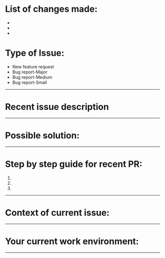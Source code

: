 # List of changes made:

-
-
-

# Type of Issue:

-   New feature request
-   Bug report-Major
-   Bug report-Medium
-   Bug report-Small

---

# Recent issue description

---

# Possible solution:

---

# Step by step guide for recent PR:

1.
2.
3.

---

# Context of current issue:

---

# Your current work environment:

---
